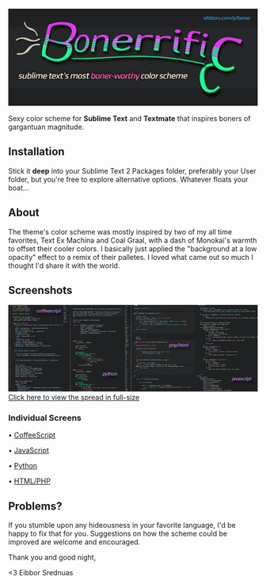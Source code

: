 ![BonerrificC](https://github.com/eibbors/BonerrificC/raw/master/images/bonerlogo.png)

Sexy color scheme for **Sublime Text** and **Textmate** that inspires boners of gargantuan magnitude. 

## Installation

Stick it **deep** into your Sublime Text 2 Packages folder, preferably your User folder, but you're free to explore alternative options. Whatever floats your boat...

## About

The theme's color scheme was mostly inspired by two of my all time favorites, Text Ex Machina and Coal Graal, with a dash of Monokai's warmth to offset their cooler colors. I basically just applied the "background at a low opacity" effect to a remix of their palletes. I loved what came out so much I thought I'd share it with the world. 

## Screenshots

![Screenshots Thumbnail](https://github.com/eibbors/BonerrificC/raw/master/images/screenshot_thumb.png)
[Click here to view the spread in full-size](https://github.com/eibbors/BonerrificC/raw/master/images/screenshot_full.png) 

### Individual Screens

• [CoffeeScript](https://github.com/eibbors/BonerrificC/raw/master/images/screen_coffee.png)

• [JavaScript](https://github.com/eibbors/BonerrificC/raw/master/images/screen_js.png)

• [Python](https://github.com/eibbors/BonerrificC/raw/master/images/screen_python.png)

• [HTML/PHP](https://github.com/eibbors/BonerrificC/raw/master/images/screen_php.png)

## Problems?

If you stumble upon any hideousness in your favorite language, I'd be happy to fix that for you. Suggestions on how the scheme could be improved are welcome and encouraged. 

Thank you and good night,

<3 Eibbor Srednuas